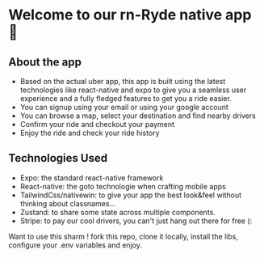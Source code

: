 # Welcome to our rn-Ryde native app 👋

## About the app
   -  Based on the actual uber app, this app is built using the latest technologies like react-native and expo to give you
      a seamless user experience and a fully fledged features to get you a ride easier.
   -  You can signup using your email or using your google account
   -  You can browse a map, select your destination and find nearby drivers
   -  Confirm your ride and checkout your payment
   -  Enjoy the ride and check your ride history

## Technologies Used
-  Expo: the standard react-native framework
-  React-native: the goto technologie when crafting mobile apps
-  TailwindCss/nativewin: to give your app the best look&feel without thinking about classnames...
-  Zustand: to share some state across multiple components.
-  Stripe: to pay our cool drivers, you can't just hang out there for free (:

Want to use this sharm ! fork this repo, clone it locally, install the libs, configure your .env variables and enjoy.